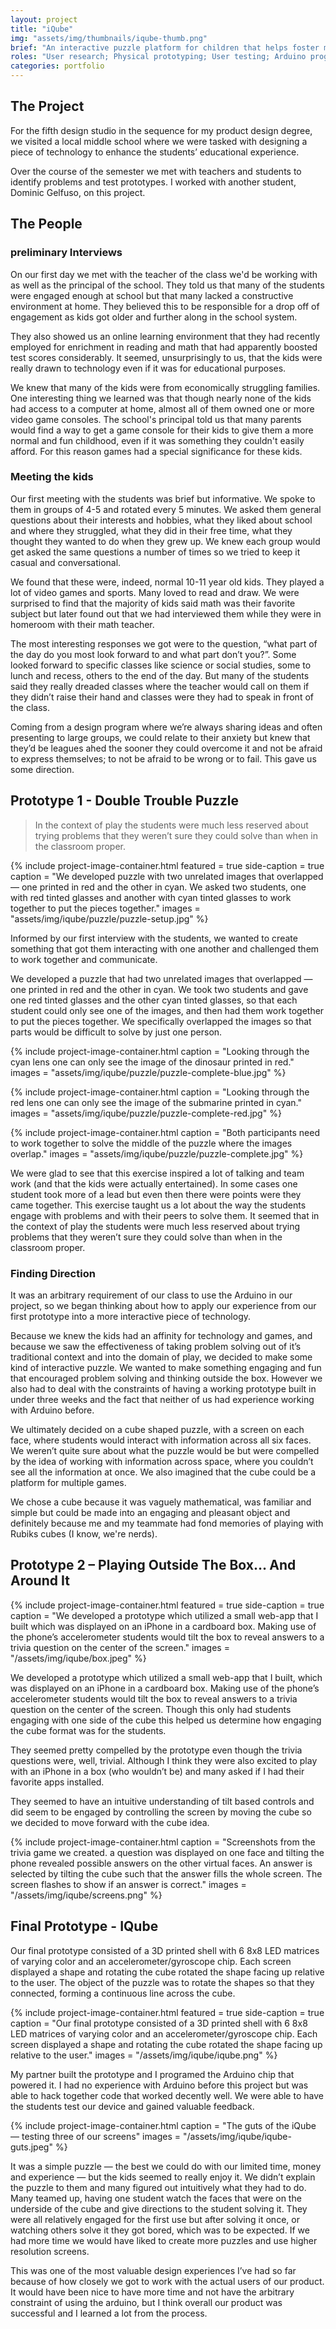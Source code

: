 ```yaml
---
layout: project
title: "iQube"
img: "assets/img/thumbnails/iqube-thumb.png"
brief: "An interactive puzzle platform for children that helps foster mental agility and problem solving skills."
roles: "User research; Physical prototyping; User testing; Arduino programming"
categories: portfolio
---
```


## The Project

For the fifth design studio in the sequence for my product design degree, we visited a local middle school where we were tasked with designing a piece of technology to enhance the students’ educational experience.

Over the course of the semester we met with teachers and students to identify problems and test prototypes. I worked with another student, Dominic Gelfuso, on this project.

## The People

### preliminary Interviews

On our first day we met with the teacher of the class we'd be working with as well as the principal of the school. They told us that many of the students were engaged enough at school but that many lacked a constructive environment at home. They believed this to be responsible for a drop off of engagement as kids got older and further along in the school system.

They also showed us an online learning environment that they had recently employed for enrichment in reading and math that had apparently boosted test scores considerably. It seemed, unsurprisingly to us, that the kids were really drawn to technology even if it was for educational purposes.

We knew that many of the kids were from economically struggling families. One interesting thing we learned was that though nearly none of the kids had access to a computer at home, almost all of them owned one or more video game consoles. The school's principal told us that many parents would find a way to get a game console for their kids to give them a more normal and fun childhood, even if it was something they couldn't easily afford. For this reason games had a special significance for these kids.

### Meeting the kids

Our first meeting with the students was brief but informative. We spoke to them in groups of 4-5 and rotated every 5 minutes. We asked them general questions about their interests and hobbies, what they liked about school and where they struggled, what they did in their free time, what they thought they wanted to do when they grew up. We knew each group would get asked the same questions a number of times so we tried to keep it casual and conversational.

We found that these were, indeed, normal 10-11 year old kids. They played a lot of video games and sports. Many loved to read and draw. We were surprised to find that the majority of kids said math was their favorite subject but later found out that we had interviewed them while they were in homeroom with their math teacher.

The most interesting responses we got were to the question, “what part of the day do you most look forward to and what part don’t you?”. Some looked forward to specific classes like science or social studies, some to lunch and recess, others to the end of the day. But many of the students said they really dreaded classes where the teacher would call on them if they didn’t raise their hand and classes were they had to speak in front of the class.

Coming from a design program where we’re always sharing ideas and often presenting to large groups, we could relate to their anxiety but knew that they’d be leagues ahed the sooner they could overcome it and not be afraid to express themselves; to not be afraid to be wrong or to fail. This gave us some direction.

## Prototype 1 - Double Trouble Puzzle

> In the context of play the students were much less reserved about trying problems that they weren’t sure they could solve than when in the classroom proper.

{%
	include project-image-container.html
	featured = true
	side-caption = true
	caption = "We developed puzzle with two unrelated images that overlapped — one printed in red and the other in cyan. We asked two students, one with red tinted glasses and another with cyan tinted glasses to work together to put the pieces together."
	images = "assets/img/iqube/puzzle/puzzle-setup.jpg"
%}

Informed by our first interview with the students, we wanted to create something that got them interacting with one another and challenged them to work together and communicate.

We developed a puzzle that had two unrelated images that overlapped — one printed in red and the other in cyan. We took two students and gave one red tinted glasses and the other cyan tinted glasses, so that each student could only see one of the images, and then had them work together to put the pieces together. We specifically overlapped the images so that parts would be difficult to solve by just one person.

{%
	include project-image-container.html
	caption = "Looking through the cyan lens one can only see the image of the dinosaur printed in red."
	images = "assets/img/iqube/puzzle/puzzle-complete-blue.jpg"
%}

{%
	include project-image-container.html
	caption = "Looking through the red lens one can only see the image of the submarine printed in cyan."
	images = "assets/img/iqube/puzzle/puzzle-complete-red.jpg"
%}

{%
	include project-image-container.html
	caption = "Both participants need to work together to solve the middle of the puzzle where the images overlap."
	images = "assets/img/iqube/puzzle/puzzle-complete.jpg"
%}

We were glad to see that this exercise inspired a lot of talking and team work (and that the kids were actually entertained). In some cases one student took more of a lead but even then there were points were they came together. This exercise taught us a lot about the way the students engage with problems and with their peers to solve them. It seemed that in the context of play the students were much less reserved about trying problems that they weren’t sure they could solve than when in the classroom proper.

### Finding Direction

It was an arbitrary requirement of our class to use the Arduino in our project, so we began thinking about how to apply our experience from our first prototype into a more interactive piece of technology.

Because we knew the kids had an affinity for technology and games, and because we saw the effectiveness of taking problem solving out of it’s traditional context and into the domain of play, we decided to make some kind of interactive puzzle. We wanted to make something engaging and fun that encouraged problem solving and thinking outside the box. However we also had to deal with the constraints of having a working prototype built in under three weeks and the fact that neither of us had experience working with Arduino before.

We ultimately decided on a cube shaped puzzle, with a screen on each face, where students would interact with information across all six faces. We weren’t quite sure about what the puzzle would be but were compelled by the idea of working with information across space, where you couldn’t see all the information at once. We also imagined that the cube could be a platform for multiple games.

We chose a cube because it was vaguely mathematical, was familiar and simple but could be made into an engaging and pleasant object and definitely because me and my teammate had fond memories of playing with Rubiks cubes (I know, we're nerds).

## Prototype 2 – Playing Outside The Box… And Around It

{%
	include project-image-container.html
	featured = true
	side-caption = true
	caption = "We developed a prototype which utilized a small web-app that I built which was displayed on an iPhone in a cardboard box. Making use of the phone’s accelerometer students would tilt the box to reveal answers to a trivia question on the center of the screen."
	images = "/assets/img/iqube/box.jpeg"
%}

We developed a prototype which utilized a small web-app that I built, which was displayed on an iPhone in a cardboard box. Making use of the phone’s accelerometer students would tilt the box to reveal answers to a trivia question on the center of the screen. Though this only had students engaging with one side of the cube this helped us determine how engaging the cube format was for the students.

They seemed pretty compelled by the prototype even though the trivia questions were, well, trivial. Although I think they were also excited to play with an iPhone in a box (who wouldn’t be) and many asked if I had their favorite apps installed.

They seemed to have an intuitive understanding of tilt based controls and did seem to be engaged by controlling the screen by moving the cube so we decided to move forward with the cube idea.

{%
	include project-image-container.html
	caption = "Screenshots from the trivia game we created. a question was displayed on one face and tilting the phone revealed possible answers on the other virtual faces. An answer is selected by tilting the cube such that the answer fills the whole screen. The screen flashes to show if an answer is correct."
	images = "/assets/img/iqube/screens.png"
%}

## Final Prototype - IQube

Our final prototype consisted of a 3D printed shell with 6 8x8 LED matrices of varying color and an accelerometer/gyroscope chip. Each screen displayed a shape and rotating the cube rotated the shape facing up relative to the user. The object of the puzzle was to rotate the shapes so that they connected, forming a continuous line across the cube.

{%
	include project-image-container.html
	featured = true
	side-caption = true
	caption = "Our final prototype consisted of a 3D printed shell with 6 8x8 LED matrices of varying color and an accelerometer/gyroscope chip. Each screen displayed a shape and rotating the cube rotated the shape facing up relative to the user."
	images = "/assets/img/iqube/iqube.png"
%}

My partner built the prototype and I programed the Arduino chip that powered it. I had no experience with Arduino before this project but was able to hack together code that worked decently well. We were able to have the students test our device and gained valuable feedback.

{%
	include project-image-container.html
	caption = "The guts of the iQube — testing three of our screens"
	images = "/assets/img/iqube/iqube-guts.jpeg"
%}

It was a simple puzzle — the best we could do with our limited time, money and experience — but the kids seemed to really enjoy it. We didn’t explain the puzzle to them and many figured out intuitively what they had to do. Many teamed up, having one student watch the faces that were on the underside of the cube and give directions to the student solving it. They were all relatively engaged for the first use but after solving it once, or watching others solve it they got bored, which was to be expected. If we had more time we would have liked to create more puzzles and use higher resolution screens.

This was one of the most valuable design experiences I’ve had so far because of how closely we got to work with the actual users of our product. It would have been nice to have more time and not have the arbitrary constraint of using the arduino, but I think overall our product was successful and I learned a lot from the process.
